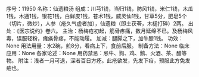 序号：11950
名称：仙遗粮汤
组成：川芎1钱，当归1钱，防风1钱，米仁1钱，木瓜1钱，木通1钱，银花1钱，白鲜皮1钱，苍术1钱，威灵仙1钱，甘草5分，肥皂5个（切片，微炒），人参（疮久气虚者加），仙遗粮（即土茯苓，木槌打碎）2两。
出处：《医宗说约》卷六。
主治：杨梅疮初起，筋骨疼痛，数月延绵不已。及杨梅风毒，误服轻粉，瘫痪骨疼，不能动履。
加减：腿脚之下，加牛膝1钱。
功效：None
用法用量：水2碗，煎8分，看病上下，食前后服。
制备方法：None
临床应用：None
各家论述：None
用药禁忌：忌牛、狗、鸡、鹅、火酒、茶、醋等物。
附注：浅者一月可退，深者百日方痊。此疮欲发，先发下疳，预服此方免发疮也。
